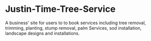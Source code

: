 # Justin-Time-Tree-Service
A business' site for users to to book services including tree removal, trimming, planting, stump removal, palm Services, sod installation, landscape designs and installations. 
